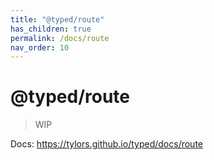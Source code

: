```yaml
---
title: "@typed/route"
has_children: true
permalink: /docs/route
nav_order: 10
---
```


# @typed/route

> WIP

Docs: https://tylors.github.io/typed/docs/route

